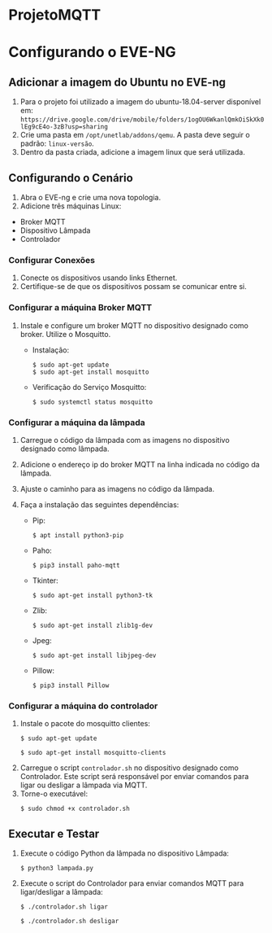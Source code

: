 # ProjetoMQTT

# Configurando o EVE-NG

## Adicionar a imagem do Ubuntu no EVE-ng

1. Para o projeto foi utilizado a imagem do ubuntu-18.04-server disponível em: `https://drive.google.com/drive/mobile/folders/1ogOU6WkanlQmkOiSkXk0lEg9cE4o-3zB?usp=sharing `
2. Crie uma pasta em `/opt/unetlab/addons/qemu`. A pasta deve seguir o padrão: `linux-versão`.
3. Dentro da pasta criada, adicione a imagem linux que será utilizada.

## Configurando o Cenário

1. Abra o EVE-ng e crie uma nova topologia.
2. Adicione três máquinas Linux:
- Broker MQTT
- Dispositivo Lâmpada
- Controlador

### Configurar Conexões

1. Conecte os dispositivos usando links Ethernet.
2. Certifique-se de que os dispositivos possam se comunicar entre si.

### Configurar a máquina Broker MQTT

1. Instale e configure um broker MQTT no dispositivo designado como broker. Utilize o Mosquitto.
   
   - Instalação:
     ```
     $ sudo apt-get update
     $ sudo apt-get install mosquitto
     ```

   - Verificação do Serviço Mosquitto:
     ```
     $ sudo systemctl status mosquitto
     ```

### Configurar a máquina da lâmpada

1. Carregue o código da lâmpada com as imagens no dispositivo designado como lâmpada.
2. Adicione o endereço ip do broker MQTT na linha indicada no código da lâmpada.
3. Ajuste o caminho para as imagens no código da lâmpada. 
4. Faça a instalação das seguintes dependências:

   - Pip:
     ```
     $ apt install python3-pip
     ```

   - Paho:
     ```
     $ pip3 install paho-mqtt
     ```

   - Tkinter:
     ```
     $ sudo apt-get install python3-tk
     ```
     
   - Zlib:
     ```
     $ sudo apt-get install zlib1g-dev
     ```
     
   - Jpeg:
     ```
     $ sudo apt-get install libjpeg-dev
     ```
     
   - Pillow:
     ```
     $ pip3 install Pillow
     ```

### Configurar a máquina do controlador

1. Instale o pacote do mosquitto clientes:
   ```
   $ sudo apt-get update
   ```
   ```
   $ sudo apt-get install mosquitto-clients
   ```
2. Carregue o script `controlador.sh` no dispositivo designado como Controlador. Este script será responsável por enviar comandos para ligar ou desligar a lâmpada via MQTT.
3. Torne-o executável:
   ```
   $ sudo chmod +x controlador.sh
   ```
     
## Executar e Testar

1. Execute o código Python da lâmpada no dispositivo Lâmpada:
   ```
   $ python3 lampada.py
   ```
   
2. Execute o script do Controlador para enviar comandos MQTT para ligar/desligar a lâmpada:
   ```
   $ ./controlador.sh ligar
   ```
      ```
   $ ./controlador.sh desligar
   ```
